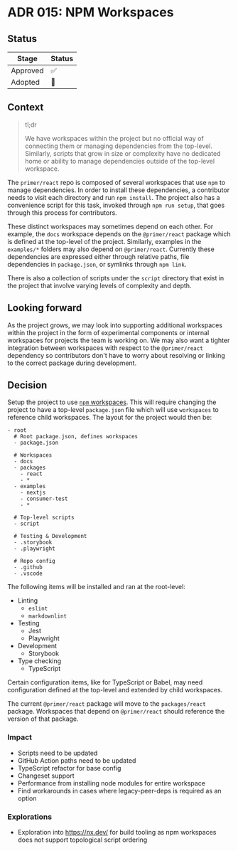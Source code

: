 # ADR 015: NPM Workspaces

## Status

| Stage    | Status |
| -------- | ------ |
| Approved | ✅     |
| Adopted  | 🚧     |

## Context

> tl;dr
>
> We have workspaces within the project but no official way of connecting them or managing dependencies from the top-level. Similarly, scripts that grow in size or complexity have no dedicated home or ability to manage dependencies outside of the top-level workspace.

The `primer/react` repo is composed of several workspaces that use `npm` to manage dependencies. In order to install these dependencies, a contributor needs to visit each directory and run `npm install`. The project also has a convenience script for this task, invoked through `npm run setup`, that goes through this process for contributors.

These distinct workspaces may sometimes depend on each other. For example, the `docs` workspace depends on the `@primer/react` package which is defined at the top-level of the project. Similarly, examples in the `examples/*` folders may also depend on `@primer/react`. Currently these dependencies are expressed either through relative paths, file dependencies in `package.json`, or symlinks through `npm link`.

There is also a collection of scripts under the `script` directory that exist in the project that involve varying levels of complexity and depth.

## Looking forward

As the project grows, we may look into supporting additional workspaces within the project in the form of experimental components or internal workspaces for projects the team is working on. We may also want a tighter integration between workspaces with respect to the `@primer/react` dependency so contributors don't have to worry about resolving or linking to the correct package during development.

## Decision

Setup the project to use [`npm` workspaces](https://docs.npmjs.com/cli/v7/using-npm/workspaces). This will require changing the project to have a top-level `package.json` file which will use `workspaces` to reference child workspaces. The layout for the project would then be:

```
- root
  # Root package.json, defines workspaces
  - package.json

  # Workspaces
  - docs
  - packages
    - react
    - *
  - examples
    - nextjs
    - consumer-test
    - *

  # Top-level scripts
  - script

  # Testing & Development
  - .storybook
  - .playwright

  # Repo config
  - .github
  - .vscode
```

The following items will be installed and ran at the root-level:

- Linting
  - `eslint`
  - `markdownlint`
- Testing
  - Jest
  - Playwright
- Development
  - Storybook
- Type checking
  - TypeScript

Certain configuration items, like for TypeScript or Babel, may need configuration defined at the top-level and extended by child workspaces.

The current `@primer/react` package will move to the `packages/react` package. Workspaces that depend on `@primer/react` should reference the version of that package.

### Impact

- Scripts need to be updated
- GitHub Action paths need to be updated
- TypeScript refactor for base config
- Changeset support
- Performance from installing node modules for entire workspace
- Find workarounds in cases where legacy-peer-deps is required as an option

### Explorations

- Exploration into https://nx.dev/ for build tooling as npm workspaces does not support topological script ordering
